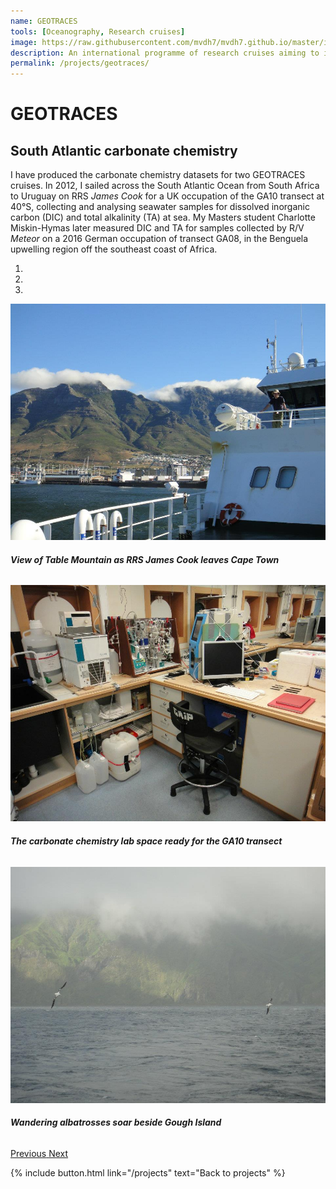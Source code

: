 ```yaml
---
name: GEOTRACES
tools: [Oceanography, Research cruises]
image: https://raw.githubusercontent.com/mvdh7/mvdh7.github.io/master/images/geotraces-map.png
description: An international programme of research cruises aiming to improve our understanding of trace element distributions and biogeochemical cycles throughout the global ocean.
permalink: /projects/geotraces/
---
```


# **GEOTRACES**

## South Atlantic carbonate chemistry

I have produced the carbonate chemistry datasets for two GEOTRACES cruises. In 2012, I sailed across the South Atlantic Ocean from South Africa to Uruguay on RRS *James Cook* for a UK occupation of the GA10 transect at 40°S, collecting and analysing seawater samples for dissolved inorganic carbon (DIC) and total alkalinity (TA) at sea. My Masters student Charlotte Miskin-Hymas later measured DIC and TA for samples collected by R/V *Meteor* on a 2016 German occupation of transect GA08, in the Benguela upwelling region off the southeast coast of Africa.

<!--
{%- capture carousel_images -%}
/images/geotraces/ga10table.jpg
/images/geotraces/ga10lab.jpg
/images/geotraces/ga10gough.jpg
{%- endcapture -%}

{% include carousel.html %}
-->

<div id="carouselExampleIndicators" class="carousel slide" data-ride="carousel">
  <ol class="carousel-indicators">
    <li data-target="#carouselExampleIndicators" data-slide-to="0" class="active"></li>
    <li data-target="#carouselExampleIndicators" data-slide-to="1"></li>
    <li data-target="#carouselExampleIndicators" data-slide-to="2"></li>
  </ol>
  <div class="carousel-inner">
    <div class="carousel-item active">
      <img class="d-block w-100" src="/images/geotraces/ga10table.jpg" alt="First slide">
      <div class="carousel-caption d-none d-md-block text-warning">
        <h6><b>View of Table Mountain as RRS <i>James Cook</i> leaves Cape Town</b></h6>
      </div>
    </div>
    <div class="carousel-item">
      <img class="d-block w-100" src="/images/geotraces/ga10lab.jpg" alt="Second slide">
      <div class="carousel-caption d-none d-md-block">
        <h6><b>The carbonate chemistry lab space ready for the GA10 transect</b></h6>
      </div>
    </div>
    <div class="carousel-item">
      <img class="d-block w-100" src="/images/geotraces/ga10gough.jpg" alt="Third slide">
      <div class="carousel-caption d-none d-md-block">
        <h6><b>Wandering albatrosses soar beside Gough Island</b></h6>
      </div>
    </div>
  </div>
  <a class="carousel-control-prev" href="#carouselExampleIndicators" role="button" data-slide="prev">
    <span class="carousel-control-prev-icon" aria-hidden="true"></span>
    <span class="sr-only">Previous</span>
  </a>
  <a class="carousel-control-next" href="#carouselExampleIndicators" role="button" data-slide="next">
    <span class="carousel-control-next-icon" aria-hidden="true"></span>
    <span class="sr-only">Next</span>
  </a>
</div>

<p class="text-center">
{% include button.html link="/projects" text="Back to projects" %}
</p>
